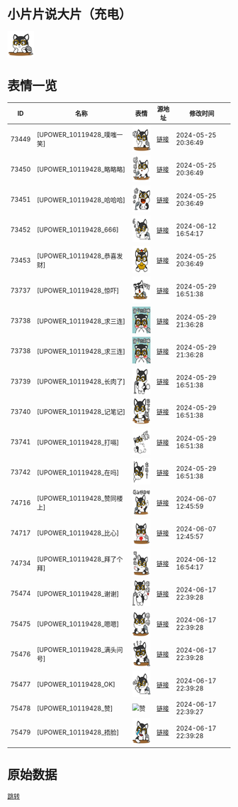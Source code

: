 # 小片片说大片（充电）

<img src="./cover.png" height="60" alt="cover" />

# 表情一览

|ID|名称|表情|源地址|修改时间|
|----|----|----|----|----|
|73449|[UPOWER_10119428_噗嗤一笑]|<img src="./pic/073449_%5BUPOWER_10119428_噗嗤一笑%5D.png" height="60" alt="噗嗤一笑"/>|[链接](https://i0.hdslb.com/bfs/garb/65060900ef4caae16ebeb56903006731c839e8dd.png)|2024-05-25 20:36:49|
|73450|[UPOWER_10119428_略略略]|<img src="./pic/073450_%5BUPOWER_10119428_略略略%5D.png" height="60" alt="略略略"/>|[链接](https://i0.hdslb.com/bfs/garb/a15d450f68b33ff2e64cb29c50911907218df89c.png)|2024-05-25 20:36:49|
|73451|[UPOWER_10119428_哈哈哈]|<img src="./pic/073451_%5BUPOWER_10119428_哈哈哈%5D.png" height="60" alt="哈哈哈"/>|[链接](https://i0.hdslb.com/bfs/garb/d1ba46391f959f70b5c1dfb41c30422af52bbb75.png)|2024-05-25 20:36:49|
|73452|[UPOWER_10119428_666]|<img src="./pic/073452_%5BUPOWER_10119428_666%5D.png" height="60" alt="666"/>|[链接](https://i0.hdslb.com/bfs/garb/75d6495739e786459f4cc1f9f084567c815292df.png)|2024-06-12 16:54:17|
|73453|[UPOWER_10119428_恭喜发财]|<img src="./pic/073453_%5BUPOWER_10119428_恭喜发财%5D.png" height="60" alt="恭喜发财"/>|[链接](https://i0.hdslb.com/bfs/garb/3d2dba2e503b9bfb4892df552d193d7f5210d32e.png)|2024-05-25 20:36:49|
|73737|[UPOWER_10119428_惊吓]|<img src="./pic/073737_%5BUPOWER_10119428_惊吓%5D.png" height="60" alt="惊吓"/>|[链接](https://i0.hdslb.com/bfs/garb/b7944c0acb24917c386eb22a5baf30a5f990ece2.png)|2024-05-29 16:51:38|
|73738|[UPOWER_10119428_求三连]|<img src="./pic/073738_%5BUPOWER_10119428_求三连%5D.png" height="60" alt="求三连"/>|[链接](https://i0.hdslb.com/bfs/garb/319e7e00fae938eb3cd2a4f3c03f833618989e4c.png)|2024-05-29 21:36:28|
|73738|[UPOWER_10119428_求三连]|<img src="./pic/073738_%5BUPOWER_10119428_求三连%5D.png" height="60" alt="求三连"/>|[链接](https://i0.hdslb.com/bfs/garb/319e7e00fae938eb3cd2a4f3c03f833618989e4c.png)|2024-05-29 21:36:28|
|73739|[UPOWER_10119428_长肉了]|<img src="./pic/073739_%5BUPOWER_10119428_长肉了%5D.png" height="60" alt="长肉了"/>|[链接](https://i0.hdslb.com/bfs/garb/c35b61575bf59467830071aaffd8843fbad13361.png)|2024-05-29 16:51:38|
|73740|[UPOWER_10119428_记笔记]|<img src="./pic/073740_%5BUPOWER_10119428_记笔记%5D.png" height="60" alt="记笔记"/>|[链接](https://i0.hdslb.com/bfs/garb/dbee57e98c85c614efbec00526d2bfd0ba0507ea.png)|2024-05-29 16:51:38|
|73741|[UPOWER_10119428_打嗝]|<img src="./pic/073741_%5BUPOWER_10119428_打嗝%5D.png" height="60" alt="打嗝"/>|[链接](https://i0.hdslb.com/bfs/garb/b663a0e8fc27eff4f5582f8cfce68a6b886c20ba.png)|2024-05-29 16:51:38|
|73742|[UPOWER_10119428_在吗]|<img src="./pic/073742_%5BUPOWER_10119428_在吗%5D.png" height="60" alt="在吗"/>|[链接](https://i0.hdslb.com/bfs/garb/84757805cbc97de171648b4f360dd21e218ef40c.png)|2024-05-29 16:51:38|
|74716|[UPOWER_10119428_赞同楼上]|<img src="./pic/074716_%5BUPOWER_10119428_赞同楼上%5D.png" height="60" alt="赞同楼上"/>|[链接](https://i0.hdslb.com/bfs/garb/18ce7535c77c969281e46416798d6fab3214341d.png)|2024-06-07 12:45:59|
|74717|[UPOWER_10119428_比心]|<img src="./pic/074717_%5BUPOWER_10119428_比心%5D.png" height="60" alt="比心"/>|[链接](https://i0.hdslb.com/bfs/garb/e7365e828cb40f83258a14b97ce9297f99e21af7.png)|2024-06-07 12:45:57|
|74734|[UPOWER_10119428_拜了个拜]|<img src="./pic/074734_%5BUPOWER_10119428_拜了个拜%5D.png" height="60" alt="拜了个拜"/>|[链接](https://i0.hdslb.com/bfs/garb/e7ba6c95b1219c546b71fead7e49d752585cacfd.png)|2024-06-12 16:54:17|
|75474|[UPOWER_10119428_谢谢]|<img src="./pic/075474_%5BUPOWER_10119428_谢谢%5D.png" height="60" alt="谢谢"/>|[链接](https://i0.hdslb.com/bfs/garb/3d2d264d32a5193687d0364b29d0ee636e5ade7a.png)|2024-06-17 22:39:28|
|75475|[UPOWER_10119428_嗯嗯]|<img src="./pic/075475_%5BUPOWER_10119428_嗯嗯%5D.png" height="60" alt="嗯嗯"/>|[链接](https://i0.hdslb.com/bfs/garb/93b2ab1a2a42fad28eb586cf551b3ff9daac32e6.png)|2024-06-17 22:39:28|
|75476|[UPOWER_10119428_满头问号]|<img src="./pic/075476_%5BUPOWER_10119428_满头问号%5D.png" height="60" alt="满头问号"/>|[链接](https://i0.hdslb.com/bfs/garb/b3bd1de2756e78e28c2573bab30f413e55add8b5.png)|2024-06-17 22:39:28|
|75477|[UPOWER_10119428_OK]|<img src="./pic/075477_%5BUPOWER_10119428_OK%5D.png" height="60" alt="OK"/>|[链接](https://i0.hdslb.com/bfs/garb/5708639a7bc9be81edf571a2f798b97c1c53ff85.png)|2024-06-17 22:39:28|
|75478|[UPOWER_10119428_赞]|<img src="./pic/075478_%5BUPOWER_10119428_赞%5D.png" height="60" alt="赞"/>|[链接](https://i0.hdslb.com/bfs/garb/b7ac0d589e921368ae0d02e1057e5f17592fad42.png)|2024-06-17 22:39:27|
|75479|[UPOWER_10119428_捂脸]|<img src="./pic/075479_%5BUPOWER_10119428_捂脸%5D.png" height="60" alt="捂脸"/>|[链接](https://i0.hdslb.com/bfs/garb/7780532581280d08c1497f602373dbfa8e34a503.png)|2024-06-17 22:39:28|

# 原始数据

[跳转](./raw.json)

